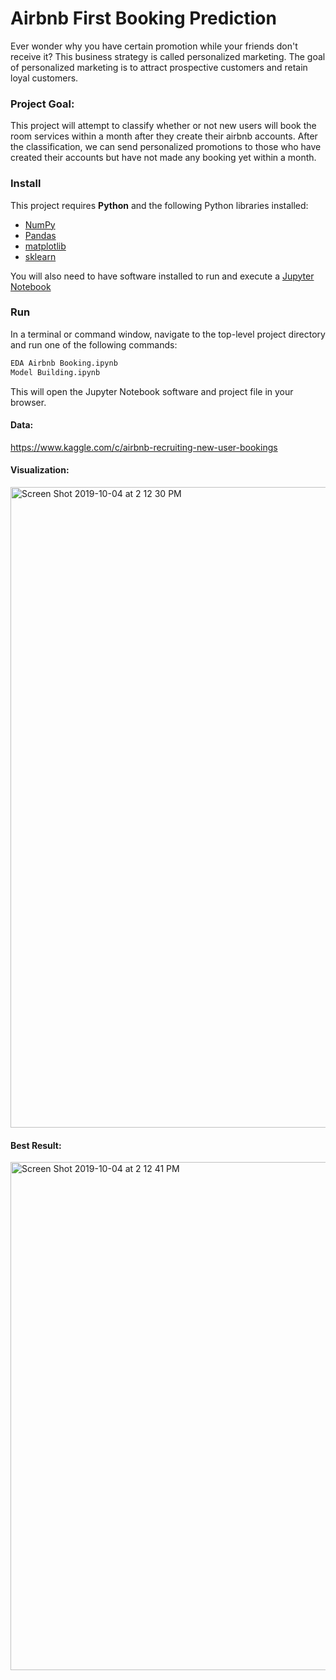 # Airbnb First Booking Prediction

Ever wonder why you have certain promotion while your friends don't receive it? This business strategy is called personalized marketing. The goal of personalized marketing is to attract prospective customers and retain loyal customers. 

### Project Goal:
This project will attempt to classify whether or not new users will book the room services within a month after they create their airbnb accounts. After the classification, we can send personalized promotions to those who have created their accounts but have not made any booking yet within a month. 

### Install

This project requires **Python** and the following Python libraries installed:

- [NumPy](http://www.numpy.org/)
- [Pandas](http://pandas.pydata.org/)
- [matplotlib](http://matplotlib.org/)
- [sklearn](https://scikit-learn.org)

You will also need to have software installed to run and execute a [Jupyter Notebook](http://ipython.org/notebook.html)


### Run

In a terminal or command window, navigate to the top-level project directory and run one of the following commands:


```bash
EDA Airbnb Booking.ipynb
Model Building.ipynb
```

This will open the Jupyter Notebook software and project file in your browser.

#### Data:
https://www.kaggle.com/c/airbnb-recruiting-new-user-bookings

#### Visualization:
<img width="1025" alt="Screen Shot 2019-10-04 at 2 12 30 PM" src="https://user-images.githubusercontent.com/44122973/66240326-35ef8400-e6b1-11e9-9afb-6379f87ac4b7.png">

#### Best Result:
<img width="813" alt="Screen Shot 2019-10-04 at 2 12 41 PM" src="https://user-images.githubusercontent.com/44122973/66240395-63d4c880-e6b1-11e9-8f8d-cdb3ad0bc0bc.png">
